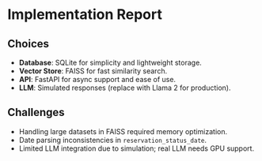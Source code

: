 # Implementation Report

## Choices
- **Database**: SQLite for simplicity and lightweight storage.
- **Vector Store**: FAISS for fast similarity search.
- **API**: FastAPI for async support and ease of use.
- **LLM**: Simulated responses (replace with Llama 2 for production).

## Challenges
- Handling large datasets in FAISS required memory optimization.
- Date parsing inconsistencies in `reservation_status_date`.
- Limited LLM integration due to simulation; real LLM needs GPU support.